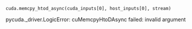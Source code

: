     cuda.memcpy_htod_async(cuda_inputs[0], host_inputs[0], stream)
pycuda._driver.LogicError: cuMemcpyHtoDAsync failed: invalid argument
